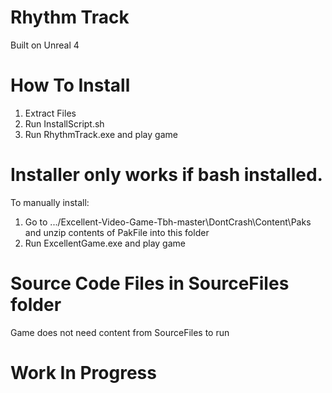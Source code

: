 # Rhythm Track

Built on Unreal 4

# How To Install
1. Extract Files 
2. Run InstallScript.sh
3. Run RhythmTrack.exe and play game

# Installer only works if bash installed. 
To manually install:
1. Go to .../Excellent-Video-Game-Tbh-master\DontCrash\Content\Paks and unzip contents of PakFile into this folder
2. Run ExcellentGame.exe and play game

# Source Code Files in SourceFiles folder
Game does not need content from SourceFiles to run
# Work In Progress

